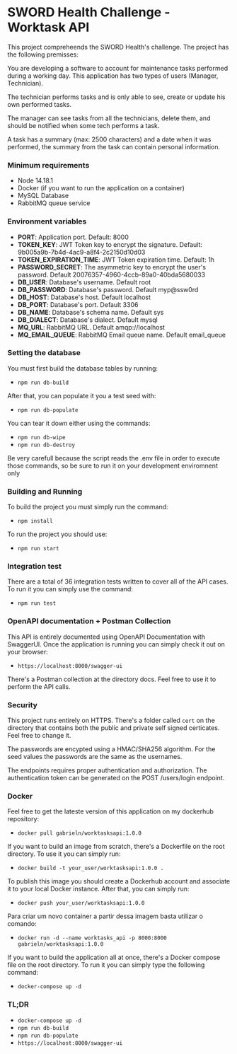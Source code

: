 # SWORD Health Challenge - Worktask API
This project compreheends the SWORD Health's challenge. The project has the following premisses:

You are developing a software to account for maintenance tasks performed during a working day. This application
has two types of users (Manager, Technician).

The technician performs tasks and is only able to see, create or update his own performed tasks.

The manager can see tasks from all the technicians, delete them, and should be notified when some tech performs
a task.

A task has a summary (max: 2500 characters) and a date when it was performed, the summary from the task can
contain personal information.

### Minimum requirements
* Node 14.18.1
* Docker (if you want to run the application on a container)
* MySQL Database
* RabbitMQ queue service

### Environment variables
* **PORT**: Application port. Default: 8000
* **TOKEN_KEY**: JWT Token key to encrypt the signature. Default: 9b005a9b-7b4d-4ac9-a8f4-2c2150d10d03
* **TOKEN_EXPIRATION_TIME**: JWT Token expiration time. Default: 1h
* **PASSWORD_SECRET**: The asymmetric key to encrypt the user's password. Default 20076357-4960-4ccb-89a0-40bda5680033
* **DB_USER**: Database's username. Default root
* **DB_PASSWORD**: Database's password. Default myp@ssw0rd
* **DB_HOST**: Database's host. Default localhost
* **DB_PORT**: Database's port. Default 3306
* **DB_NAME**: Database's schema name. Default sys
* **DB_DIALECT**: Database's dialect. Default mysql
* **MQ_URL**: RabbitMQ URL. Default amqp://localhost
* **MQ_EMAIL_QUEUE**: RabbitMQ Email queue name. Default email_queue

### Setting the database
You must first build the database tables by running:
* ``npm run db-build``

After that, you can populate it you a test seed with:
* ``npm run db-populate``

You can tear it down either using the commands:
* ``npm run db-wipe``
* ``npm run db-destroy``

Be very carefull because the script reads the .env file in order to execute those commands, so be sure to run it on your development enviromnent only

### Building and Running
To build the project you must simply run the command:
* ``npm install``

To run the project you should use:
* ``npm run start``

### Integration test
There are a total of 36 integration tests written to cover all of the API cases. To run it you can simply use the command:
* ``npm run test``

### OpenAPI documentation + Postman Collection
This API is entirely documented using OpenAPI Documentation with SwaggerUI. Once the application is running you can simply check it out on your browser:
* ``https://localhost:8000/swagger-ui``

There's a Postman collection at the directory docs. Feel free to use it to perform the API calls.

### Security
This project runs entirely on HTTPS. There's a folder called ``cert`` on the directory that contains both the public and private self signed certicates. Feel free to change it.

The passwords are encypted using a HMAC/SHA256 algorithm. For the seed values the passwords are the same as the usernames.

The endpoints requires proper authentication and authorization. The authentication token can be generated on the POST /users/login endpoint.

### Docker
Feel free to get the lateste version of this application on my dockerhub repository:
* ``docker pull gabrieln/worktasksapi:1.0.0``

If you want to build an image from scratch, there's a Dockerfile on the root directory. To use it you can simply run:
* ``docker build -t your_user/worktasksapi:1.0.0 .``

To publish this image you should create a Dockerhub account and associate it to your local Docker instance. After that, you can simply run:
* ``docker push your_user/worktasksapi:1.0.0``

Para criar um novo container a partir dessa imagem basta utilizar o comando:
* ``docker run -d --name worktasks_api -p 8000:8000 gabrieln/worktasksapi:1.0.0``

If you want to build the application all at once, there's a Docker compose file on the root directory. To run it you can simply type the following command:
* ``docker-compose up -d``

### TL;DR
* ``docker-compose up -d``
* ``npm run db-build``
* ``npm run db-populate``
* ``https://localhost:8000/swagger-ui``
